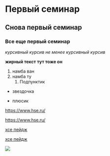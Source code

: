 # Первый семинар
## Снова первый семинар
### Все еще первый семинар

*курсивный курсив*
_не менее курсивный курсив_ 

**жирный текст** 
__тут тоже он__

1. намба ван
2. намба ту
     1. Подпунктик
		 
* звездочка
+ плюсик

https://www.hse.ru/

<https://www.hse.ru/>

[хсе пейдж](https://www.hse.ru/)

[хсе пейдж](https://www.hse.ru/ "современность и снобизм")

![](http://minionomaniya.ru/wp-content/uploads/2016/01/Cartoons_Minions_little_girl_051610_.jpg)
